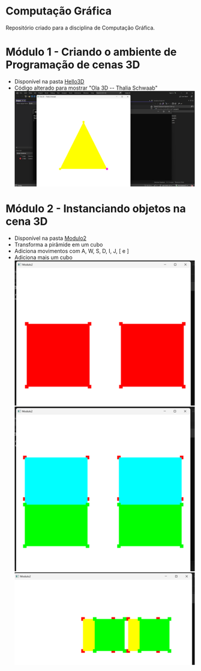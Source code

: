 # Computação Gráfica

Repositório criado para a disciplina de Computação Gráfica.

# Módulo 1 - Criando o ambiente de Programação de cenas 3D
- Disponível na pasta [Hello3D](https://github.com/thaliaschwaab/AtividadesCG/tree/main/Hello3D)
- Código alterado para mostrar "Ola 3D -- Thalia Schwaab"
![image](images/M1.png)

# Módulo 2 - Instanciando objetos na cena 3D
- Disponível na pasta [Modulo2](https://github.com/thaliaschwaab/AtividadesCG/tree/main/Modulo2)
- Transforma a pirâmide em um cubo
- Adiciona movimentos com A, W, S, D, I, J, [ e ]
- Adiciona mais um cubo
![image](images/M2-1.png)
![image](images/M2-2.png)
![image](images/M2-3.png)
